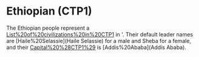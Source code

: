 # Ethiopian (CTP1)

The Ethiopian people represent a [List%20of%20civilizations%20in%20CTP1](civilization) in '. Their default leader names are [Haile%20Selassie](Haile Selassie) for a male and Sheba for a female, and their [Capital%20%28CTP1%29](capital) is [Addis%20Ababa](Addis Ababa).